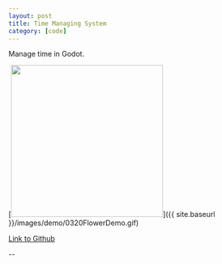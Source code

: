 ```yaml
---
layout: post
title: Time Managing System 
category: [code]
---
```

Manage time in Godot.  

[<img src="{{ site.baseurl }}/images/demo/0320FlowerDemo.gif" style="width: 300px;"/>]({{ site.baseurl }}/images/demo/0320FlowerDemo.gif)

[Link to Github](https://github.com/YZnoodle/TimeFlower)  
<!--more-->
--